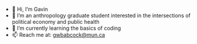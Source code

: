 - 👋 Hi, I’m Gavin
- 👀 I’m an anthropology graduate student interested in the intersections of political economy and public health
- 🌱 I’m currently learning the basics of coding
- 📫 Reach me at: gwbabcock@mun.ca

<!---
IndecisivAnthro/IndecisivAnthro is a ✨ special ✨ repository because its `README.md` (this file) appears on your GitHub profile.
You can click the Preview link to take a look at your changes.
--->
